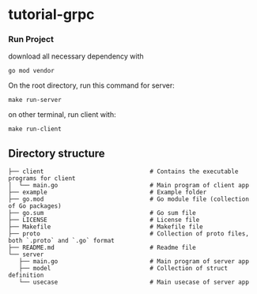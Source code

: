 # tutorial-grpc

### Run Project
download all necessary dependency with
```
go mod vendor
```

On the root directory, run this command for server:
```
make run-server
```
on other terminal, run client with:
```
make run-client
```

## Directory structure
```
├── client                              # Contains the executable programs for client
│  └── main.go                          # Main program of client app
├── example                             # Example folder
├── go.mod                              # Go module file (collection of Go packages)
├── go.sum                              # Go sum file
├── LICENSE                             # License file
├── Makefile                            # Makefile file
├── proto                               # Collection of proto files, both `.proto` and `.go` format
├── README.md                           # Readme file
└── server
   ├── main.go                          # Main program of server app
   ├── model                            # Collection of struct definition
   └── usecase                          # Main usecase of server app
```
